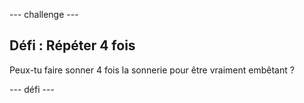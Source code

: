 \--- challenge \---

## Défi : Répéter 4 fois

Peux-tu faire sonner 4 fois la sonnerie pour être vraiment embêtant ?

\--- défi \---